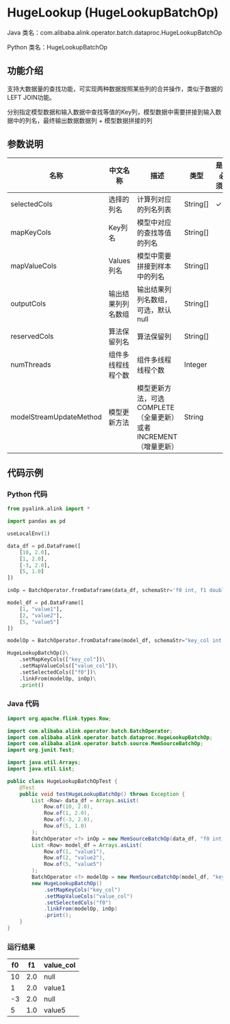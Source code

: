 # HugeLookup (HugeLookupBatchOp)
Java 类名：com.alibaba.alink.operator.batch.dataproc.HugeLookupBatchOp

Python 类名：HugeLookupBatchOp


## 功能介绍
支持大数据量的查找功能，可实现两种数据按照某些列的合并操作，类似于数据的LEFT JOIN功能。

分别指定模型数据和输入数据中查找等值的Key列，模型数据中需要拼接到输入数据中的列名，最终输出数据数据列 + 模型数据拼接的列

## 参数说明

| 名称 | 中文名称 | 描述 | 类型 | 是否必须？ | 取值范围 | 默认值 |
| --- | --- | --- | --- | --- | --- | --- |
| selectedCols | 选择的列名 | 计算列对应的列名列表 | String[] | ✓ |  |  |
| mapKeyCols | Key列名 | 模型中对应的查找等值的列名 | String[] |  |  | null |
| mapValueCols | Values列名 | 模型中需要拼接到样本中的列名 | String[] |  |  | null |
| outputCols | 输出结果列列名数组 | 输出结果列列名数组，可选，默认null | String[] |  |  | null |
| reservedCols | 算法保留列名 | 算法保留列 | String[] |  |  | null |
| numThreads | 组件多线程线程个数 | 组件多线程线程个数 | Integer |  |  | 1 |
| modelStreamUpdateMethod | 模型更新方法 | 模型更新方法，可选COMPLETE（全量更新）或者 INCREMENT（增量更新） | String |  | "COMPLETE", "INCREMENT" | "COMPLETE" |


## 代码示例
### Python 代码
```python
from pyalink.alink import *

import pandas as pd

useLocalEnv(1)

data_df = pd.DataFrame([
    [10, 2.0], 
    [1, 2.0], 
    [-3, 2.0], 
    [5, 1.0]
])

inOp = BatchOperator.fromDataframe(data_df, schemaStr='f0 int, f1 double')

model_df = pd.DataFrame([
    [1, "value1"], 
    [2, "value2"], 
    [5, "value5"]
])

modelOp = BatchOperator.fromDataframe(model_df, schemaStr="key_col int, value_col string")

HugeLookupBatchOp()\
    .setMapKeyCols(["key_col"])\
    .setMapValueCols(["value_col"])\
    .setSelectedCols(["f0"])\
    .linkFrom(modelOp, inOp)\
    .print()
```
### Java 代码
```java
import org.apache.flink.types.Row;

import com.alibaba.alink.operator.batch.BatchOperator;
import com.alibaba.alink.operator.batch.dataproc.HugeLookupBatchOp;
import com.alibaba.alink.operator.batch.source.MemSourceBatchOp;
import org.junit.Test;

import java.util.Arrays;
import java.util.List;

public class HugeLookupBatchOpTest {
	@Test
	public void testHugeLookupBatchOp() throws Exception {
		List <Row> data_df = Arrays.asList(
			Row.of(10, 2.0),
			Row.of(1, 2.0),
			Row.of(-3, 2.0),
			Row.of(5, 1.0)
		);
		BatchOperator <?> inOp = new MemSourceBatchOp(data_df, "f0 int, f1 double");
		List <Row> model_df = Arrays.asList(
			Row.of(1, "value1"),
			Row.of(2, "value2"),
			Row.of(5, "value5")
		);
		BatchOperator <?> modelOp = new MemSourceBatchOp(model_df, "key_col int, value_col string");
		new HugeLookupBatchOp()
			.setMapKeyCols("key_col")
			.setMapValueCols("value_col")
			.setSelectedCols("f0")
			.linkFrom(modelOp, inOp)
			.print();
	}
}
```

### 运行结果
|f0|f1|value_col|
|---|---|---|
|10|2.0|null|
|1|2.0|value1|
|-3|2.0|null|
|5|1.0|value5|
